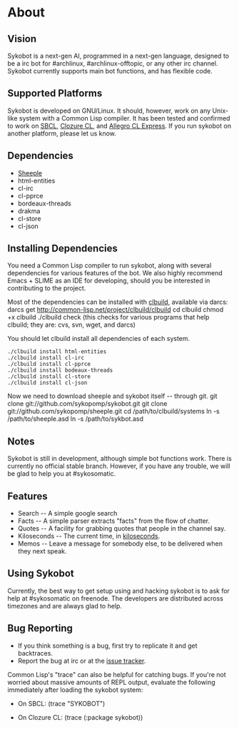 About
=====

Vision
------

Sykobot is a next-gen AI, programmed in a next-gen language, designed to be a irc bot for #archlinux, #archlinux-offtopic, or any other irc channel.
Sykobot currently supports main bot functions, and has flexible code.


Supported Platforms
-------------------

Sykobot is developed on GNU/Linux. It should, however, work on any Unix-like system with a Common Lisp compiler.
It has been tested and confirmed to work on [SBCL][1], [Clozure CL][2], and [Allegro CL Express][3].
If you run sykobot on another platform, please let us know.


Dependencies
------------
* [Sheeple][4]
* html-entities
* cl-irc
* cl-pprce
* bordeaux-threads
* drakma
* cl-store
* cl-json


Installing Dependencies
-----------------------
You need a Common Lisp compiler to run sykobot, along with several dependencies for various features of the bot.
We also highly recommend Emacs + SLIME as an IDE for developing, should you be interested in contributing to the project.


Most of the dependencies can be installed with [clbuild][5], available via darcs:
	darcs get http://common-lisp.net/project/clbuild/clbuild
	cd clbuild
	chmod +x clbuild
	./clbuild check  (this checks for various programs that help clbuild; they are: cvs, svn, wget, and darcs)

You should let clbuild install all dependencies of each system.

	./clbuild install html-entities
	./clbuild install cl-irc
	./clbuild install cl-pprce
	./clbuild install bodeaux-threads
	./clbuild install cl-store
	./clbuild install cl-json

Now we need to download sheeple and sykobot itself -- through git.
	git clone git://github.com/sykopomp/sykobot.git 
	git clone git://github.com/sykopomp/sheeple.git
	cd /path/to/clbuild/systems
	ln -s /path/to/sheeple.asd
	ln -s /path/to/sykbot.asd


Notes
-----

Sykobot is still in development, although simple bot functions work. There is currently no official stable branch. However, if you have any trouble, we will be glad to help you at #sykosomatic.


Features
--------

* Search -- A simple google search
* Facts -- A simple parser extracts "facts" from the flow of chatter.
* Quotes -- A facility for grabbing quotes that people in the channel say.
* Kiloseconds -- The current time, in [kiloseconds][6].
* Memos -- Leave a message for somebody else, to be delivered when they next speak.


Using Sykobot
-------------

Currently, the best way to get setup using and hacking sykobot is to ask for help at #sykosomatic on freenode. The developers are distributed across timezones and are always glad to help.


Bug Reporting
-------------

* If you think something is a bug, first try to replicate it and get backtraces.
* Report the bug at irc or at the [issue tracker][7].

Common Lisp's "trace" can also be helpful for catching bugs. If you're not worried about massive amounts of REPL output, evaluate the following immediately after loading the sykobot system:

* On SBCL:
	(trace "SYKOBOT")

* On Clozure CL:
	(trace (:package sykobot))

[1]: http://www.sbcl.org/
[2]: http://trac.clozure.com/openmcl
[3]: http://www.franz.com/products/allegrocl/
[4]: http://github.com/sykopomp/sheeple
[5]: http://common-lisp.net/project/clbuild/
[6]: http://bavardage.github.com/Kiloseconds
[7]: http://github.com/sykopomp/sykobot/issues
